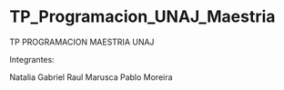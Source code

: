 # TP_Programacion_UNAJ_Maestria
TP PROGRAMACION MAESTRIA UNAJ

Integrantes:

Natalia Gabriel
Raul Marusca
Pablo Moreira
